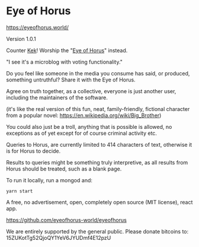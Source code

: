 # Eye of Horus

https://eyeofhorus.world/



Version 1.0.1



Counter [Kek](http://knowyourmeme.com/memes/cult-of-kek)! Worship the "[Eye of Horus](https://en.wikipedia.org/wiki/Eye_of_Horus)" instead.

"I see it's a microblog with voting functionality."



Do you feel like someone in the media you consume has said, or produced, something untruthful? Share it with the Eye of Horus.

Agree on truth together, as a collective, everyone is just another user, including the maintainers of the software.

(it's like the real version of this fun, neat, family-friendly, fictional character from a popular novel: https://en.wikipedia.org/wiki/Big_Brother)

You could also just be a troll, anything that is possible is allowed, no exceptions as of yet except for of course criminal activity etc.



Queries to Horus, are currently limited to 414 characters of text, otherwise it is for Horus to decide.

Results to queries might be something truly interpretive, as all results from Horus should be treated, such as a blank page.



To run it locally, run a mongod and:

```
yarn start
```



A free, no advertisement, open, completely open source (MIT license), react app.

https://github.com/eyeofhorus-world/eyeofhorus



We are entirely supported by the general public.
Please donate bitcoins to:
15ZUKotTg52QjoQY1YeV6JYUDmf4E12pzU
